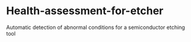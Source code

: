# Health-assessment-for-etcher
Automatic detection of abnormal conditions for a semiconductor etching tool
